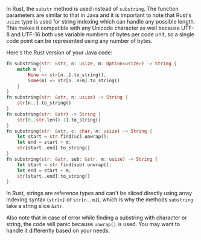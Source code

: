  In Rust, the `substr` method is used instead of `substring`. The function parameters are similar to that in Java and it is important to note that Rust's `usize` type is used for string indexing which can handle any possible length. This makes it compatible with any Unicode character as well because UTF-8 and UTF-16 both use variable numbers of bytes per code unit, so a single code point can be represented using any number of bytes.

Here's the Rust version of your Java code:
```rust
fn substring(str: &str, n: usize, m: Option<usize>) -> String {
    match m {
        None => str[n..].to_string(),
        Some(m) => str[n..n+m].to_string()
    }
}
fn substring(str: &str, n: usize) -> String {
    str[n..].to_string()
}
fn substring(str: &str) -> String {
    str[0..str.len()-1].to_string()
}
fn substring(str: &str, c: char, m: usize) -> String {
    let start = str.find(&c).unwrap();
    let end = start + m;
    str[start..end].to_string()
}
fn substring(str: &str, sub: &str, m: usize) -> String {
    let start = str.find(sub).unwrap();
    let end = start + m;
    str[start..end].to_string()
}
```

In Rust, strings are reference types and can't be sliced directly using array indexing syntax (`str[n]` or `str[n..m]`), which is why the methods `substring` take a string slice `&str`. 

Also note that in case of error while finding a substring with character or string, the code will panic because `unwrap()` is used. You may want to handle it differently based on your needs.
